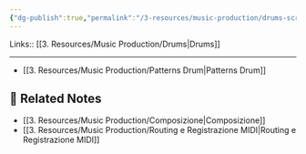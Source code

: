 ```yaml
---
{"dg-publish":true,"permalink":"/3-resources/music-production/drums-scrittura/"}
---
```


Links:: [[3. Resources/Music Production/Drums\|Drums]]

---

- [[3. Resources/Music Production/Patterns Drum\|Patterns Drum]]






## 🔗 Related Notes

- [[3. Resources/Music Production/Composizione\|Composizione]]
- [[3. Resources/Music Production/Routing e Registrazione MIDI\|Routing e Registrazione MIDI]]